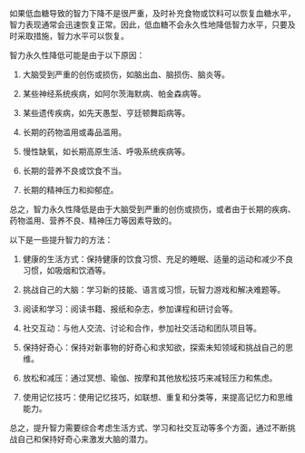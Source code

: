 如果低血糖导致的智力下降不是很严重，及时补充食物或饮料可以恢复血糖水平，智力表现通常会迅速恢复正常。因此，低血糖不会永久性地降低智力水平，只要及时采取措施，智力水平可以恢复。

智力永久性降低可能是由于以下原因：

1. 大脑受到严重的创伤或损伤，如脑出血、脑损伤、脑炎等。

2. 某些神经系统疾病，如阿尔茨海默病、帕金森病等。

3. 某些遗传疾病，如先天愚型、亨廷顿舞蹈病等。

4. 长期的药物滥用或毒品滥用。

5. 慢性缺氧，如长期高原生活、呼吸系统疾病等。

6. 长期的营养不良或饮食不当。

7. 长期的精神压力和抑郁症。

总之，智力永久性降低是由于大脑受到严重的创伤或损伤，或者由于长期的疾病、药物滥用、营养不良、精神压力等因素导致的。


以下是一些提升智力的方法：

1. 健康的生活方式：保持健康的饮食习惯、充足的睡眠、适量的运动和减少不良习惯，如吸烟和饮酒等。

2. 挑战自己的大脑：学习新的技能、语言或习惯，玩智力游戏和解决难题等。

3. 阅读和学习：阅读书籍、报纸和杂志，参加课程和研讨会等。

4. 社交互动：与他人交流、讨论和合作，参加社交活动和团队项目等。

5. 保持好奇心：保持对新事物的好奇心和求知欲，探索未知领域和挑战自己的思维。

6. 放松和减压：通过冥想、瑜伽、按摩和其他放松技巧来减轻压力和焦虑。

7. 使用记忆技巧：使用记忆技巧，如联想、重复和分类等，来提高记忆力和思维能力。

总之，提升智力需要综合考虑生活方式、学习和社交互动等多个方面，通过不断挑战自己和保持好奇心来激发大脑的潜力。